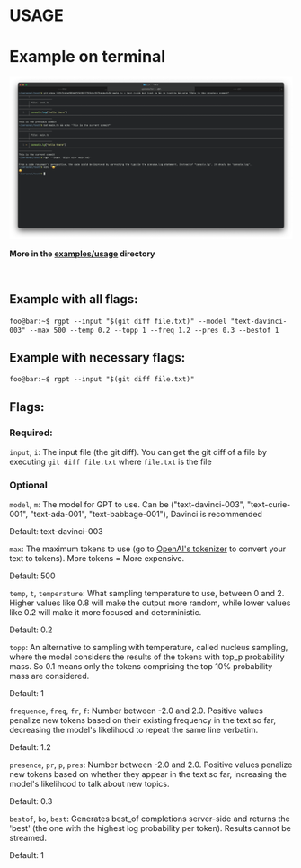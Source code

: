 # USAGE

# Example on terminal

![Usage Example](/assets/examples/usage/base_usage.png)

**More in the [examples/usage](https://github.com/vibovenkat123/review-gpt/tree/main/assets/examples/usage) directory**

<br />

## Example with all flags:

```console
foo@bar:~$ rgpt --input "$(git diff file.txt)" --model "text-davinci-003" --max 500 --temp 0.2 --topp 1 --freq 1.2 --pres 0.3 --bestof 1
```

## Example with necessary flags:

```console
foo@bar:~$ rgpt --input "$(git diff file.txt)"
```

## Flags:

### Required:

`input`, `i`: The input file (the git diff). You can get the git diff of a file by executing `git diff file.txt` where `file.txt` is the file

### Optional

`model`, `m`: The model for GPT to use. Can be ("text-davinci-003", "text-curie-001", "text-ada-001", "text-babbage-001"), Davinci is recommended

Default: text-davinci-003

`max`: The maximum tokens to use (go to [OpenAI's tokenizer](https://platform.openai.com/tokenizer) to convert your text to tokens). More tokens = More expensive.

Default: 500

`temp`, `t`, `temperature`: What sampling temperature to use, between 0 and 2. Higher values like 0.8 will make the output more random, while lower values like 0.2 will make it more focused and deterministic.

Default: 0.2

`topp`:  An alternative to sampling with temperature, called nucleus sampling, where the model considers the results of the tokens with top_p probability mass. So 0.1 means only the tokens comprising the top 10% probability mass are considered.

Default: 1

`frequence`, `freq`, `fr`, `f`: Number between -2.0 and 2.0. Positive values penalize new tokens based on their existing frequency in the text so far, decreasing the model's likelihood to repeat the same line verbatim.

Default: 1.2

`presence`, `pr`, `p`, `pres`: Number between -2.0 and 2.0. Positive values penalize new tokens based on whether they appear in the text so far, increasing the model's likelihood to talk about new topics.

Default: 0.3

`bestof`, `bo`, `best`: Generates best_of completions server-side and returns the 'best' (the one with the highest log probability per token). Results cannot be streamed.

Default: 1


